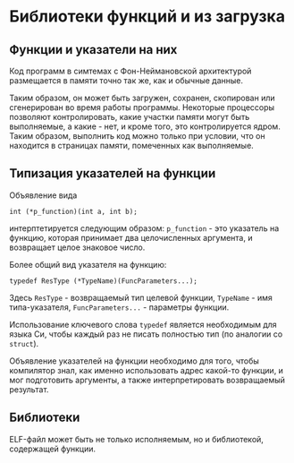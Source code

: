 # Библиотеки функций и из загрузка

## Функции и указатели на них

Код программ в симтемах с Фон-Неймановской архитектурой размещается в памяти точно так же, как и обычные данные.

Таким образом, он может быть загружен, сохранен, скопирован или сгенерирован во время работы программы. Некоторые процессоры позволяют контролировать, какие участки памяти могут быть выполняемые, а какие - нет, и кроме того, это контролируется ядром. Таким образом, выполнить код можно только при условии, что он находится в страницах памяти, помеченных как выполняемые.


## Типизация указателей на функции

Объявление вида
```
int (*p_function)(int a, int b);
```
интерптетируется следующим образом: `p_function` - это указатель на функцию, которая принимает два целочисленных аргумента, и возвращает целое знаковое число.

Более общий вид указателя на функцию:
```
typedef ResType (*TypeName)(FuncParameters...);
```

Здесь `ResType` - возвращаемый тип целевой функции, `TypeName` - имя типа-указателя, `FuncParameters...` - параметры функции.

Использование ключевого слова `typedef` является необходимым для языка Си, чтобы каждый раз не писать полностью тип (по аналогии со `struct`).

Объявление указателей на функции необходимо для того, чтобы компилятор знал, как именно использовать адрес какой-то функции, и мог подготовить аргументы, а также интерпретировать возвращаемый результат.


## Библиотеки

ELF-файл может быть не только исполняемым, но и библиотекой, содержащей функции. 
